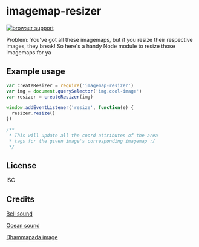 # imagemap-resizer

[![browser support](https://ci.testling.com/sfrdmn/node-imagemap-resizer.png)
](https://ci.testling.com/sfrdmn/node-imagemap-resizer)

Problem: You've got all these imagemaps, but if you resize their respective images, they break!
So here's a handy Node module to resize those imagemaps for ya

## Example usage

```Javascript
var createResizer = require('imagemap-resizer')
var img = document.querySelector('img.cool-image')
var resizer = createResizer(img)

window.addEventListener('resize', function(e) {
  resizer.resize()
})

/**
 * This will update all the coord attributes of the area
 * tags for the given image's corresponding imagemap :/
 */
```

## License

ISC

## Credits

[Bell sound](http://www.freesound.org/people/Benboncan/sounds/80578/)

[Ocean sound](http://www.freesound.org/people/stomachache/sounds/157881/)

[Dhammapada image](http://unicode.strangled.net/me/rch/dd.html)
